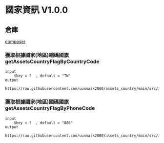 <!--
 * @Author: your name
 * @Date: 2021-09-29 18:03:56
 * @LastEditTime: 2021-09-30 09:54:35
 * @LastEditors: Please set LastEditors
 * @Description: In User Settings Edit
 * @FilePath: \aa\README.md
-->

# 國家資訊 V1.0.0

## 倉庫

[composer](https://packagist.org/packages/uunmask2000_kk/assets_country)

### 獲取根據國家(地區)縮碼國旗 getAssetsCountryFlagByCountryCode

```
input
    $key = ?  , default = "TW"
output
    https://raw.githubusercontent.com/uunmask2000/assets_country/main/src/img/TW.png
```


### 獲取根據國家(地區)國碼國旗 getAssetsCountryFlagByPhoneCode

```
input
    $key = ?  , default = "886"
output
    https://raw.githubusercontent.com/uunmask2000/assets_country/main/src/img/TW.png
```
